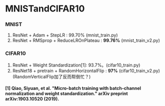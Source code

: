 # MNISTandCIFAR10
### MNIST
1. ResNet + Adam + StepLR : 99.70% (mnist_train.py)
2. ResNet + RMSprop + ReduceLROnPlateau : **99.76%** (mnist_train_v2.py)
### CIFAR10
1. ResNet + Weight Standardization[1]: 93.7%。(cifar10_train.py)
2. ResNet18 + pretrain + RandomHorizontalFlip : **97%** (cifar10_train_v2.py) (RandomVerticalFlip加了反而帮倒忙？)

#### [1] Qiao, Siyuan, et al. "Micro-batch training with batch-channel normalization and weight standardization." arXiv preprint arXiv:1903.10520 (2019). 

